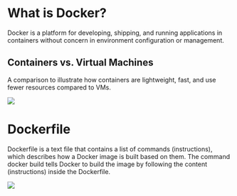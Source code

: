 # What is Docker?

Docker is a platform for developing, shipping, and running applications in containers without concern in environment configuration or management.

## Containers vs. Virtual Machines
A comparison to illustrate how containers are lightweight, fast, and use fewer resources compared to VMs.

![](https://www.netsolutions.com/insights/wp-content/uploads/2023/05/Containers-vs-Virtual-Machines.webp)

# Dockerfile
Dockerfile is a text file that contains a list of commands (instructions), which describes how a Docker image is built based on them. The command docker build tells Docker to build the image by following the content (instructions) inside the Dockerfile.

![](https://miro.medium.com/v2/resize:fit:1400/0*CP98BIIBgMG2K3u5.png)